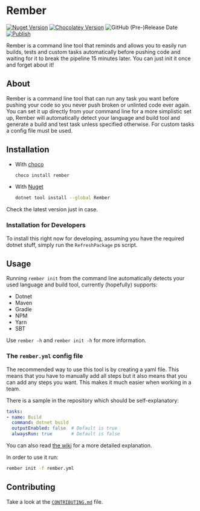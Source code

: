 # Rember

[![Nuget Version](https://img.shields.io/nuget/v/Rember?color=brightgreen)](https://www.nuget.org/packages/Rember/) [![Chocolatey Version](https://img.shields.io/chocolatey/v/rember?color=brightgreen)](https://community.chocolatey.org/packages/Rember) ![GitHub (Pre-)Release Date](https://img.shields.io/github/release-date-pre/AntoniosBarotsis/rember) [![Publish](https://github.com/AntoniosBarotsis/Rember/actions/workflows/publish.yml/badge.svg)](https://github.com/AntoniosBarotsis/Rember/actions/workflows/publish.yml)

Rember is a command line tool that reminds and allows you to easily run builds, tests and custom tasks automatically
before
pushing code and waiting for it to break the pipeline 15 minutes later.
You can just init it once and forget about it!

## About

Rember is a command line tool that can run any task you want before pushing your code so you never push broken or unlinted code ever again.
You can set it up directly from your command line for a more simplistic set up, Rember
will automatically detect your language and build tool and generate a build and test
task unless specified otherwise. For custom tasks a config file must be used.

## Installation

- With [choco](https://community.chocolatey.org/packages/Rember)
  ```sh
  choco install rember
  ```

- With [Nuget](https://www.nuget.org/packages/Rember/)
  ```sh
  dotnet tool install --global Rember
  ```

Check the latest version just in case.

### Installation for Developers

To install this right now for developing, assuming you have the required dotnet stuff, simply run the `RefreshPackage`
ps script.

## Usage

Running `rember init` from the command line automatically detects your used language and build tool, currently (hopefully) supports:

- Dotnet
- Maven
- Gradle
- NPM
- Yarn
- SBT

Use `rember -h` and `rember init -h` for more information.

### The `rember.yml` config file

The recommended way to use this tool is by creating a yaml file. This means that you have to manually add all
steps but it also means that you can add any steps you want. This makes it much easier when working in a team.

There is a sample in the repository which should be self-explanatory:

```yml
tasks:
- name: Build
  command: dotnet build
  outputEnabled: false  # Default is true
  alwaysRun: true       # Default is false
```

You can also read [the wiki](https://github.com/AntoniosBarotsis/Rember/wiki) for a more detailed explanation.

In order to use it run:

```sh
rember init -f rember.yml
```

## Contributing

Take a look at the [`CONTRIBUTING.md`](CONTRIBUTING.md) file.